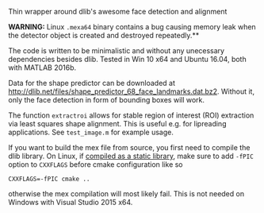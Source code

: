 Thin wrapper around dlib's awesome face detection and alignment

**WARNING:** Linux `.mexa64` binary contains a bug causing memory leak when the detector object is created and destroyed repeatedly.**

The code is written to be minimalistic and without any unecessary dependencies besides dlib. Tested in Win 10 x64 and Ubuntu 16.04, both with MATLAB 2016b.

Data for the shape predictor can be downloaded at <http://dlib.net/files/shape_predictor_68_face_landmarks.dat.bz2>. Without it, only the face detection in form of bounding boxes will work.

The function `extractroi` allows for stable region of interest (ROI) extraction via least squares shape alignment. This is useful e.g. for lipreading applications. See `test_image.m` for example usage.

If you want to build the mex file from source, you first need to compile the dlib library. On Linux, if [compiled as a static library](http://dlib.net/compile.html), make sure to add `-fPIC` option to `CXXFLAGS` before cmake configuration like so
```
CXXFLAGS=-fPIC cmake ..
```
otherwise the mex compilation will most likely fail. This is not needed on Windows with Visual Studio 2015 x64.
